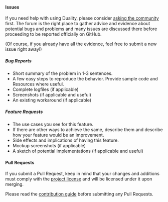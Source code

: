 #### Issues

If you need help with using Duality, please consider [asking the community](http://forum.adamslair.net) first. The forum is the right place to gather advice and evidence about potential bugs and problems and many issues are discussed there before proceeding to be reported officially on GitHub. 

(Of course, if you already have all the evidence, feel free to submit a new issue right away!)

##### Bug Reports

- Short summary of the problem in 1-3 sentences.
- A few easy steps to reproduce the behavior. Provide sample code and Resources where useful.
- Complete logfiles (if applicable)
- Screenshots (if applicable and useful)
- An existing workaround (if applicable)

##### Feature Requests

- The use cases you see for this feature.
- If there are other ways to achieve the same, describe them and describe how your feature would be an improvement.
- Side effects and implications of having this feature.
- Mockup screenshots (if applicable)
- A sketch of potential implementations (if applicable and useful)

#### Pull Requests

If you submit a Pull Request, keep in mind that your changes and additions must comply with the [project license](https://github.com/AdamsLair/duality/blob/master/LICENSE) and will be licensed under it upon merging.

Please read the [contribution guide](https://github.com/AdamsLair/duality/wiki/How-to-Contribute) before submitting any Pull Requests.
